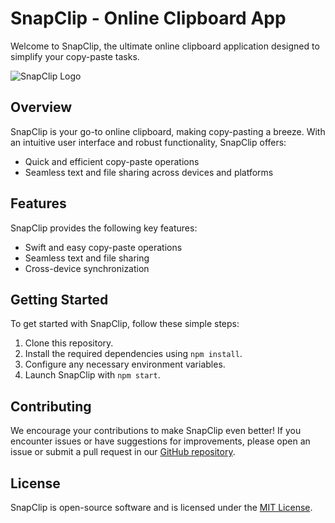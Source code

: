 # SnapClip - Online Clipboard App

Welcome to SnapClip, the ultimate online clipboard application designed to simplify your copy-paste tasks.

![SnapClip Logo](https://snapclip.vercel.app/_next/static/media/thumbnail.bdeccd53.jpg)

## Overview

SnapClip is your go-to online clipboard, making copy-pasting a breeze. With an intuitive user interface and robust functionality, SnapClip offers:

- Quick and efficient copy-paste operations
- Seamless text and file sharing across devices and platforms

## Features

SnapClip provides the following key features:

- Swift and easy copy-paste operations
- Seamless text and file sharing
- Cross-device synchronization

## Getting Started

To get started with SnapClip, follow these simple steps:

1. Clone this repository.
2. Install the required dependencies using `npm install`.
3. Configure any necessary environment variables.
4. Launch SnapClip with `npm start`.

## Contributing

We encourage your contributions to make SnapClip even better! If you encounter issues or have suggestions for improvements, please open an issue or submit a pull request in our [GitHub repository](https://github.com/aalaedev/SnapClip).

## License

SnapClip is open-source software and is licensed under the [MIT License](LICENSE).
